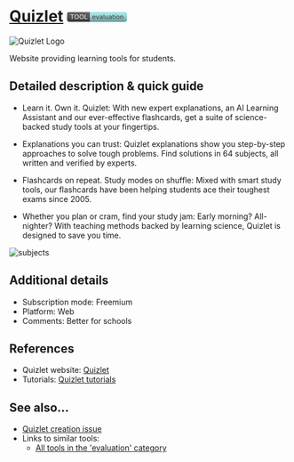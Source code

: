# [Quizlet](https://quizlet.com/)  [<img src="images/evaluation.png" align="bottom">](https://github.com/e-CLOSE/Toolbox/issues?q=label%3A01_TOOL+label%3Aevaluation)

![Quizlet Logo](https://user-images.githubusercontent.com/96419022/157427564-0b750627-2af1-4387-8473-a30e9f97ab15.png)

Website providing learning tools for students.


## Detailed description & quick guide

+ Learn it. Own it. Quizlet: 
With new expert explanations, an AI Learning Assistant and our ever-effective flashcards, get a suite of science-backed study tools at your fingertips.

+ Explanations you can trust:
Quizlet explanations show you step-by-step approaches to solve tough problems. Find solutions in 64 subjects, all written and verified by experts.

+ Flashcards on repeat. Study modes on shuffle:
Mixed with smart study tools, our flashcards have been helping students ace their toughest exams since 2005.

+ Whether you plan or cram, find your study jam:
Early morning? All-nighter? With teaching methods backed by learning science, Quizlet is designed to save you time.


![subjects](https://user-images.githubusercontent.com/96419022/157427279-6269cf3e-3b85-40e6-b519-e34794625756.png)


## Additional details

- Subscription mode: Freemium
- Platform: Web
- Comments: Better for schools


## References

- Quizlet website: [Quizlet](https://quizlet.com/)
- Tutorials: [Quizlet tutorials](https://www.youtube.com/c/quizlet/videos)


## See also...

- [Quizlet creation issue](https://github.com/e-CLOSE/Toolbox/issues/69)
- Links to similar tools:
  - [All tools in the 'evaluation' category](https://github.com/e-CLOSE/Toolbox/issues?q=label%3A01_TOOL+label%3Aevaluation)
